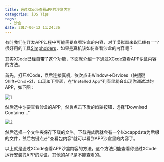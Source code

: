 ```yaml
---
title: 通过XCode查看APP的沙盒内容
categories: iOS Tips
tags:
  - 沙盒
date: 2017-06-12 11:24:36
---
```


有时我们在开发APP过程中可能需要查看沙盒的内容，对于模拟器来说已经有一个很好用的工具[Simpholders](https://simpholders.com/)，如果是真机该如何查看沙盒的内容呢？

其实XCode已经自带了这个功能，下面就介绍一下通过XCode查看APP沙盒内容的方法。

首先，打开XCode，然后连接真机，依次点击Window->Devices（快捷键Shift+Cmd+2)，出现如下界面，在"Installed App"列表里就会出现你调试过的APP，如下图：

![1](http://7xn88v.com1.z0.glb.clouddn.com/03a71dd7225206a6f3546fbdb09208b8.png)

然后选中你要查看沙盒的APP，然后点击下发的齿轮按钮，选择"Download Container..."

![2](http://7xn88v.com1.z0.glb.clouddn.com/16142a7b444769ef7137725fe12203df.png)

然后选择一个文件夹保存下载的文件。下载完成后就会有一个以xcappdata为后缀的文件，然后右键点击"查看包内容"就可以看到APP沙盒里的内容了。

以上就是通过XCode查看APP沙盒内容的方法，这个方法只能查看你通过XCode运行安装的APP的沙盒，其他的APP是不能查看的。
